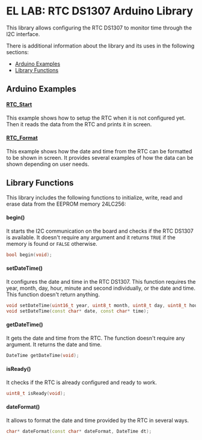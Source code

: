 # EL LAB: RTC DS1307 Arduino Library
This library allows configuring the RTC DS1307 to monitor time through the I2C interface.

There is additional information about the library and its uses in the following sections:
- [Arduino Examples](https://github.com/EL-LAB/EL-LAB_RTC_DS1307_Arduino_Library#arduino-examples)
- [Library Functions](https://github.com/EL-LAB/EL-LAB_RTC_DS1307_Arduino_Library#library-functions)

## Arduino Examples
#### [RTC_Start](/examples/RTC_Start/RTC_Start.ino)
This example shows how to setup the RTC when it is not configured yet. Then it reads the data from the RTC and prints it in screen.
#### [RTC_Format](/examples/RTC_Format/RTC_Format.ino)
This example shows how the date and time from the RTC can be formatted to be shown in screen. It provides several examples of how the data can be shown depending on user needs.

## Library Functions
This library includes the following functions to initialize, write, read and erase data from the EEPROM memory 24LC256:
#### begin()
It starts the I2C communication on the board and checks if the RTC DS1307 is available. It doesn't require any argument and it returns `TRUE` if the memory is found or `FALSE` otherwise.
```C++
bool begin(void);
```
#### setDateTime()
It configures the date and time in the RTC DS1307. This function requires the year, month, day, hour, minute and second individually, or the date and time. This function doesn't return anything.
```C++
void setDateTime(uint16_t year, uint8_t month, uint8_t day, uint8_t hour, uint8_t minute, uint8_t second);
void setDateTime(const char* date, const char* time);
```
#### getDateTime()
It gets the date and time from the RTC. The function doesn't require any argument. It returns the date and time.
```C++
DateTime getDateTime(void);
```
#### isReady()
It checks if the RTC is already configured and ready to work. 
```C++
uint8_t isReady(void);
```
#### dateFormat()
It allows to format the date and time provided by the RTC in several ways.
```C++
char* dateFormat(const char* dateFormat, DateTime dt);
```

